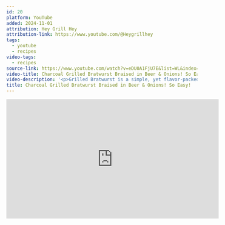 ```yaml
---
id: 20
platform: YouTube
added: 2024-11-01
attribution: Hey Grill Hey
attribution-link: https://www.youtube.com/@Heygrillhey
tags:
  - youtube
  - recipes
video-tags:
  - recipes
source-link: https://www.youtube.com/watch?v=eDU0A1FjU7E&list=WL&index=78
video-title: Charcoal Grilled Bratwurst Braised in Beer & Onions! So Easy!
video-description: '<p>Grilled Bratwurst is a simple, yet flavor-packed German sausage. It’s the perfect choice for lunch, dinner, or anytime you’re in the mood for a good, savory brat.What is a Bratwurst? Bratwurst is a German sausage made from pork, veal, or beef. Pork is the most common meat found in bratwurst, and it is traditionally served as-is, alongside potato salad or sauerkraut, or served in a white bread roll (though how a brat is served varies depending on location).RECIPE HERE: <a href="https://heygrillhey.com/grilled-bratw">https://heygrillhey.com/grilled-bratw</a>...My Sauces, Rubs and Merch: <a href="https://heygrillhey.com/store">https://heygrillhey.com/store</a></p><p>Please like, comment and subscribe! Hit the notification bell so you know when my weekly uploads hit!</p><p>DOWNLOAD THE HEY GRILL HEY APP</p><p>iOS: <a href="https://apps.apple.com/us/app/hey-gri">https://apps.apple.com/us/app/hey-gri</a>...ANDROID: <a href="https://play.google.com/store/apps/de">https://play.google.com/store/apps/de</a>...</p><p>LINKS TO STUFF I USE</p><p>DISCLOSURE: The following list contains affiliate links, meaning when you click the links and make a purchase, we may receive a commission.</p><p>Camp Chef: <a href="https://click.linksynergy.com/fs-bin/">https://click.linksynergy.com/fs-bin/</a>...</p><p>ThermoWorks thermometers: <a href="https://www.avantlink.com/click.php?t">https://www.avantlink.com/click.php?t</a>...</p><p>Weber Kettle: <a href="https://homedepot.sjv.io/MYEb3">https://homedepot.sjv.io/MYEb3</a></p><p>Weber Genesis Gas Grill: <a href="https://homedepot.sjv.io/zOV76">https://homedepot.sjv.io/zOV76</a></p><p>Pit Barrel Cooker: <a href="https://cabelas.7eer.net/5Bz79">https://cabelas.7eer.net/5Bz79</a></p><p>Smoke Tube: <a href="https://amzn.to/2HzNJQ2">https://amzn.to/2HzNJQ2</a></p><p>Lodge Cast Iron: <a href="https://amzn.to/2Mf50SH">https://amzn.to/2Mf50SH</a></p><p>Kamikoto Knives: <a href="https://amzn.to/2VZdRMN">https://amzn.to/2VZdRMN</a></p><p>Dalstrong Knives: <a href="https://amzn.to/2YJLJdu">https://amzn.to/2YJLJdu</a></p>'
title: Charcoal Grilled Bratwurst Braised in Beer & Onions! So Easy!
---
```


<iframe width="560" height="315" src="https://www.youtube-nocookie.com/embed/eDU0A1FjU7E?si=taZQM9uFhcLKJPmz" title="YouTube video player" frameborder="0" allow="accelerometer; autoplay; clipboard-write; encrypted-media; gyroscope; picture-in-picture; web-share" referrerpolicy="strict-origin-when-cross-origin" allowfullscreen></iframe>
